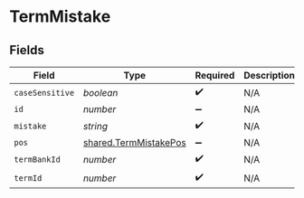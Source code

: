 # TermMistake


## Fields

| Field                                                          | Type                                                           | Required                                                       | Description                                                    |
| -------------------------------------------------------------- | -------------------------------------------------------------- | -------------------------------------------------------------- | -------------------------------------------------------------- |
| `caseSensitive`                                                | *boolean*                                                      | :heavy_check_mark:                                             | N/A                                                            |
| `id`                                                           | *number*                                                       | :heavy_minus_sign:                                             | N/A                                                            |
| `mistake`                                                      | *string*                                                       | :heavy_check_mark:                                             | N/A                                                            |
| `pos`                                                          | [shared.TermMistakePos](../../models/shared/termmistakepos.md) | :heavy_minus_sign:                                             | N/A                                                            |
| `termBankId`                                                   | *number*                                                       | :heavy_check_mark:                                             | N/A                                                            |
| `termId`                                                       | *number*                                                       | :heavy_check_mark:                                             | N/A                                                            |